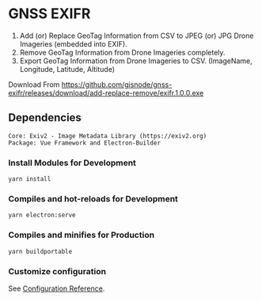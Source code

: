# GNSS EXIFR

1. Add (or) Replace GeoTag Information from CSV to JPEG (or) JPG Drone Imageries (embedded into EXIF).
2. Remove GeoTag Information from Drone Imageries completely.
3. Export GeoTag Information from Drone Imageries to CSV. (ImageName, Longitude, Latitude, Altitude)

Download From
https://github.com/gisnode/gnss-exifr/releases/download/add-replace-remove/exifr.1.0.0.exe

## Dependencies
```
Core: Exiv2 - Image Metadata Library (https://exiv2.org)
Package: Vue Framework and Electron-Builder
```

### Install Modules for Development
```
yarn install
```

### Compiles and hot-reloads for Development
```
yarn electron:serve
```

### Compiles and minifies for Production
```
yarn buildportable
```

### Customize configuration
See [Configuration Reference](https://cli.vuejs.org/config/).
